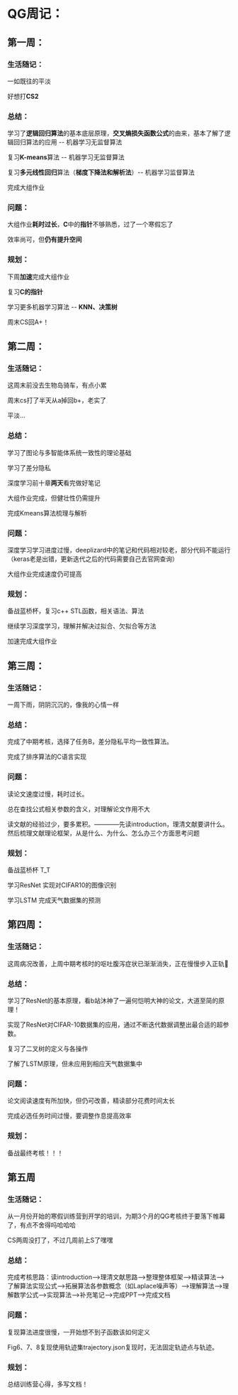 # QG周记：

## 第一周：

### 生活随记：

一如既往的平淡

好想打**CS2**

### 总结：

学习了**逻辑回归算法**的基本底层原理，**交叉熵损失函数公式**的由来，基本了解了逻辑回归算法的应用 -- 机器学习无监督算法

复习**K-means**算法 -- 机器学习无监督算法

复习**多元线性回归**算法（**梯度下降法和解析法**）-- 机器学习监督算法 

完成大组作业

### 问题：

大组作业**耗时过长**，**C**中的**指针**不够熟悉，过了一个寒假忘了

效率尚可，但**仍有提升空间**

### 规划：

下周**加速**完成大组作业

复习**C的指针**

学习更多机器学习算法 -- **KNN、决策树**

周末CS回A+！

## 第二周：

### 生活随记：

这周末前没去生物岛骑车，有点小累

周末cs打了半天从a掉回b+，老实了

平淡...

### 总结：

学习了图论与多智能体系统一致性的理论基础

学习了差分隐私

深度学习前十章**两天**看完做好笔记

大组作业完成，但健壮性仍需提升

完成Kmeans算法梳理与解析

### 问题：

深度学习学习进度过慢，deeplizard中的笔记和代码相对较老，部分代码不能运行（keras老是出错，更新迭代之后的代码需要自己去官网查询）

大组作业完成速度仍可提高

### 规划：

备战蓝桥杯，复习c++ STL函数，相关语法、算法

继续学习深度学习，理解并解决过拟合、欠拟合等方法

加速完成大组作业

## 第三周：

### 生活随记：

一周下雨，阴阴沉沉的，像我的心情一样

### 总结：

完成了中期考核，选择了任务B，差分隐私平均一致性算法。

完成了排序算法的C语言实现

### 问题：

读论文速度过慢，耗时过长。

总在查找公式相关参数的含义，对理解论文作用不大

读文献的经验过少，要多累积。————先读introduction，理清文献要讲什么。然后梳理文献理论框架，从是什么、为什么、怎么办三个方面思考问题

### 规划：

备战蓝桥杯 T_T

学习ResNet 实现对CIFAR10的图像识别

学习LSTM 完成天气数据集的预测

## 第四周：

### 生活随记：

这周病况改善，上周中期考核时的呕吐腹泻症状已渐渐消失，正在慢慢步入正轨💪

### 总结：

学习了ResNet的基本原理，看b站沐神了一遍何恺明大神的论文，大道至简的原理！

实现了ResNet对CIFAR-10数据集的应用，通过不断迭代数据调整出最合适的超参数。

复习了二叉树的定义与各操作

了解了LSTM原理，但未应用到相应天气数据集中

### 问题：

论文阅读速度有所加快，但仍可改善，精读部分花费时间太长

完成必选任务时间过慢，要调整作息提高效率

### 规划：

备战最终考核！！！

## 第五周 

### 生活随记：

从一月份开始的寒假训练营到开学的培训，为期3个月的QG考核终于要落下帷幕了，有点不舍得吗哈哈哈

CS两周没打了，不过几周前上S了嘿嘿

### 总结：

完成考核思路：读introduction-->理清文献思路-->整理整体框架-->精读算法-->了解算法实现公式-->拓展算法各参数概念（如Laplace噪声等）-->理解算法-->理解数学公式-->实现算法-->补充笔记-->完成PPT-->完成文档

### 问题：

复现算法进度很慢，一开始想不到子函数该如何定义

Fig6、7、8复现使用轨迹集trajectory.json复现时，无法固定轨迹点与轨迹。

### 规划：



总结训练营心得，多写文档！
